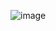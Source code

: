 ![image](https://github.com/companyakis/flutter-bootcamp-2024/assets/77589867/561bf279-008e-4d34-a736-9c40471b3884)
